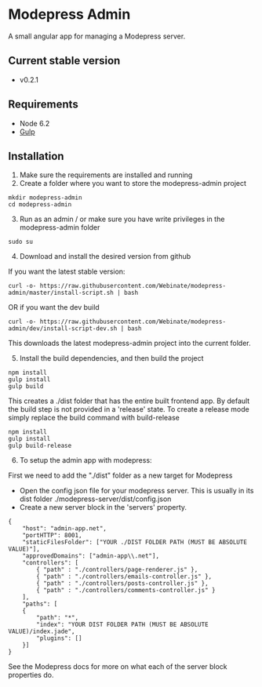 # Modepress Admin
A small angular app for managing a Modepress server.

## Current stable version
* v0.2.1

## Requirements
* Node 6.2
* [Gulp](https://github.com/gulpjs/gulp/blob/master/docs/getting-started.md)

## Installation

1) Make sure the requirements are installed and running
2) Create a folder where you want to store the modepress-admin project

```
mkdir modepress-admin
cd modepress-admin
```

3) Run as an admin / or make sure you have write privileges in the modepress-admin folder
```
sudo su
```

4) Download and install the desired version from github

If you want the latest stable version:

```
curl -o- https://raw.githubusercontent.com/Webinate/modepress-admin/master/install-script.sh | bash
```

OR if you want the dev build

```
curl -o- https://raw.githubusercontent.com/Webinate/modepress-admin/dev/install-script-dev.sh | bash
```

This downloads the latest modepress-admin project into the current folder.

5) Install the build dependencies, and then build the project

```
npm install
gulp install
gulp build
```

This creates a ./dist folder that has the entire built frontend app. By default the build step is not
provided in a 'release' state. To create a release mode simply replace the build command with build-release

```
npm install
gulp install
gulp build-release
```

6) To setup the admin app with modepress:

First we need to add the "./dist" folder as a new target for Modepress

* Open the config json file for your modepress server. This is usually in its dist folder ./modepress-server/dist/config.json
* Create a new server block in the 'servers' property.
```
{
    "host": "admin-app.net",
    "portHTTP": 8001,
    "staticFilesFolder": ["YOUR ./DIST FOLDER PATH (MUST BE ABSOLUTE VALUE)"],
    "approvedDomains": ["admin-app\\.net"],
    "controllers": [
        { "path" : "./controllers/page-renderer.js" },
        { "path" : "./controllers/emails-controller.js" },
        { "path" : "./controllers/posts-controller.js" },
        { "path" : "./controllers/comments-controller.js" }
    ],
    "paths": [
    {
        "path": "*",
        "index": "YOUR DIST FOLDER PATH (MUST BE ABSOLUTE VALUE)/index.jade",
        "plugins": []
    }]
}
```

See the Modepress docs for more on what each of the server block properties do.